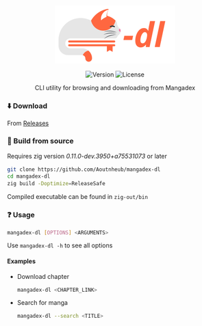 <div align="center">

![Banner](banner.svg)

![Version](https://img.shields.io/github/v/release/Aoutnheub/mangadex-dl?style=for-the-badge&label=Version&color=lawngreen)
![License](https://img.shields.io/badge/License-MIT-darkturquoise?style=for-the-badge)

CLI utility for browsing and downloading from Mangadex

</div>

### :arrow_down: Download

From [Releases](https://github.com/Aoutnheub/mangadex-dl/releases)

### :wrench: Build from source

Requires zig version *0.11.0-dev.3950+a75531073* or later

```sh
git clone https://github.com/Aoutnheub/mangadex-dl
cd mangadex-dl
zig build -Doptimize=ReleaseSafe
```

Compiled executable can be found in `zig-out/bin`

### :question: Usage

```sh
mangadex-dl [OPTIONS] <ARGUMENTS>
```

Use `mangadex-dl -h` to see all options

#### Examples

- Download chapter
    ```sh
    mangadex-dl <CHAPTER_LINK>
    ```
- Search for manga
    ```sh
    mangadex-dl --search <TITLE>
    ```
